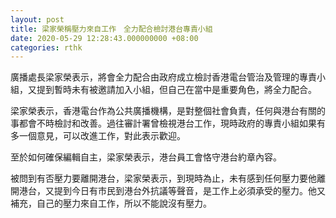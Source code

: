 ```yaml
---
layout: post
title: 梁家榮稱壓力來自工作　全力配合檢討港台專責小組　
date: 2020-05-29 12:28:43.000000000 +08:00
categories: rthk
---
```


廣播處長梁家榮表示，將會全力配合由政府成立檢討香港電台管治及管理的專責小組，又提到暫時未有被邀請加入小組，但自己在當中是重要角色，將全力配合。

梁家榮表示，香港電台作為公共廣播機構，是對整個社會負責，任何與港台有關的事都會不時檢討和改善。過往審計署曾檢視港台工作，現時政府的專責小組如果有多一個意見，可以改進工作，對此表示歡迎。

至於如何確保編輯自主，梁家榮表示，港台員工會恪守港台約章內容。

被問到有否壓力要離開港台，梁家榮表示，到現時為止，未有感到任何壓力要他離開港台，又提到今日有巿民到港台外抗議等聲音，是工作上必須承受的壓力。他又補充，自己的壓力來自工作，所以不能說沒有壓力。
